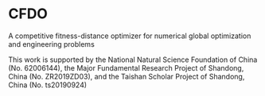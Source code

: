 # CFDO
A competitive fitness-distance optimizer for numerical global optimization and engineering  problems

This work is supported by the National Natural Science Foundation of China (No. 62006144), the Major Fundamental Research Project of Shandong, China (No. ZR2019ZD03), and the Taishan Scholar Project of Shandong, China (No. ts20190924)
